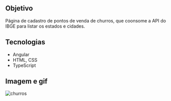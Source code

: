## Objetivo

Página de cadastro de pontos de venda de churros, que coonsome a API do IBGE para listar os estados e cidades.

## Tecnologias

- Angular
- HTML, CSS
- TypeScript

## Imagem e gif

![churros](https://user-images.githubusercontent.com/99519903/202503207-07d35fbb-b74e-4185-a637-119850577d61.png)
